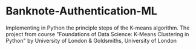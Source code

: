 # Banknote-Authentication-ML
Implementing in Python the principle steps of the K-means algorithm. The project from course "Foundations of Data Science: K-Means Clustering in Python" by University of London &amp; Goldsmiths, University of London
